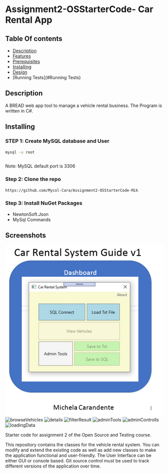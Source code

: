 # Assignment2-OSStarterCode- Car Rental App
## Table Of contents 
- [Description](#Description)
- [Features](#Features)
- [Prerequisites](#Prerequisites)
- [Installing](#Installing)
- [Design](#Design)
- [Running Tests](#Running Tests)

## Description
A BREAD web app tool to manage a vehicle rental business.
The Program is written in C#.


## Installing
### STEP 1: Create MySQL database and User
```bash
mysql -u root
```
```sql 

```
Note: MySQL default port is 3306
### Step 2: Clone the repo
```bash  
https://github.com/Mycol-Cara/Assignment2-OSStarterCode-Mik
```
### Step 3: Install NuGet Packages
- NewtonSoft.Json
- MySql Commands

## Screenshots
![mainWindow](./images/mainWindow.PNG)
![browseVehicles](./images/browseVehicles)
![details](./images/details)
![filterResult](./images/filterResult)
![adminTools](./images/adminTools)
![adminControlls](./images/admincontrolls)
![loadingData](./images/loadingData)



Starter code for assignment 2 of the Open Source and Testing course.

This repository contains the classes for the vehicle rental system.
You can modify and extend the existing code as well as add new classes to make the application functional and user-friendly.
The User Interface can be either GUI or console based.
Git source control must be used to track different versions of the application over time.
